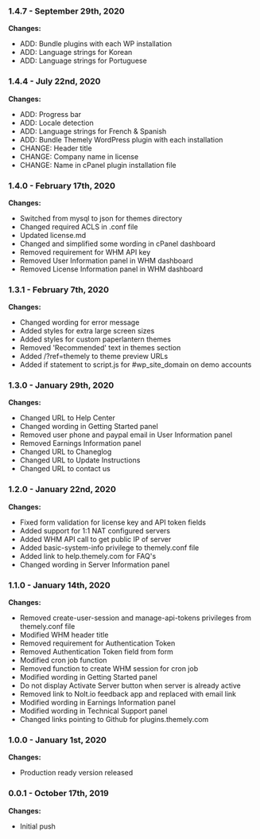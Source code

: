 ### 1.4.7 - September 29th, 2020

**Changes:**

- ADD: Bundle plugins with each WP installation
- ADD: Language strings for Korean
- ADD: Language strings for Portuguese


### 1.4.4 - July 22nd, 2020

**Changes:**

- ADD: Progress bar
- ADD: Locale detection
- ADD: Language strings for French & Spanish
- ADD: Bundle Themely WordPress plugin with each installation
- CHANGE: Header title
- CHANGE: Company name in license
- CHANGE: Name in cPanel plugin installation file


### 1.4.0 - February 17th, 2020

**Changes:**

- Switched from mysql to json for themes directory
- Changed required ACLS in .conf file
- Updated license.md
- Changed and simplified some wording in cPanel dashboard
- Removed requirement for WHM API key
- Removed User Information panel in WHM dashboard
- Removed License Information panel in WHM dashboard


### 1.3.1 - February 7th, 2020

**Changes:**

- Changed wording for error message
- Added styles for extra large screen sizes
- Added styles for custom paperlantern themes
- Removed 'Recommended' text in themes section
- Added /?ref=themely to theme preview URLs
- Added if statement to script.js for #wp_site_domain on demo accounts


### 1.3.0 - January 29th, 2020

**Changes:**

- Changed URL to Help Center
- Changed wording in Getting Started panel
- Removed user phone and paypal email in User Information panel
- Removed Earnings Information panel
- Changed URL to Chaneglog
- Changed URL to Update Instructions
- Changed URL to contact us


### 1.2.0 - January 22nd, 2020

**Changes:**

- Fixed form validation for license key and API token fields
- Added support for 1:1 NAT configured servers
- Added WHM API call to get public IP of server
- Added basic-system-info privilege to themely.conf file
- Added link to help.themely.com for FAQ's
- Changed wording in Server Information panel


### 1.1.0 - January 14th, 2020

**Changes:**

- Removed create-user-session and manage-api-tokens privileges from themely.conf file
- Modified WHM header title
- Removed requirement for Authentication Token
- Removed Authentication Token field from form
- Modified cron job function
- Removed function to create WHM session for cron job
- Modified wording in Getting Started panel
- Do not display Activate Server button when server is already active
- Removed link to Nolt.io feedback app and replaced with email link
- Modified wording in Earnings Information panel
- Modified wording in Technical Support panel
- Changed links pointing to Github for plugins.themely.com


### 1.0.0 - January 1st, 2020

**Changes:**

- Production ready version released


### 0.0.1 - October 17th, 2019

**Changes:**

- Initial push